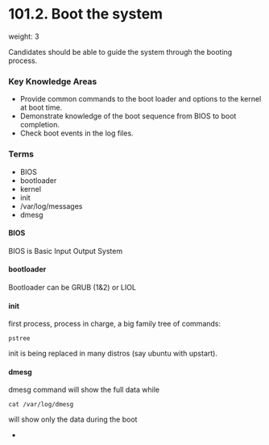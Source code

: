 # 101.2. Boot the system
weight: 3

Candidates should be able to guide the system through the booting process.

### Key Knowledge Areas
- Provide common commands to the boot loader and options to the kernel at boot time.
- Demonstrate knowledge of the boot sequence from BIOS to boot completion.
- Check boot events in the log files.

### Terms
- BIOS
- bootloader
- kernel
- init
- /var/log/messages
- dmesg

#### BIOS
BIOS is Basic Input Output System

#### bootloader

Bootloader can be GRUB (1&2) or LIOL

#### init
first process, process in charge, a big family tree of commands:

    pstree

init is being replaced in many distros (say ubuntu with upstart). 

#### dmesg

dmesg command will show the full data while 

    cat /var/log/dmesg

will show only the data during the boot

-